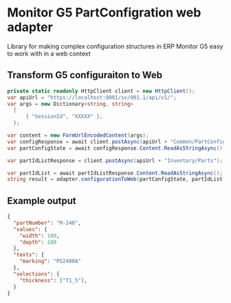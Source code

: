# Monitor G5 PartConfigration web adapter
Library for making complex configuration structures in ERP Monitor G5 easy to work with in a web context

## Transform G5 configuraiton to Web
```C#
private static readonly HttpClient client = new HttpClient();
var apiUrl = "https://localhost:8001/sv/001.1/api/v1/";
var args = new Dictionary<string, string>
  {
      { "SessionId", "XXXXX" },
  };

var content = new FormUrlEncodedContent(args);
var configResponse = await client.postAsync(apiUrl + "Common/PartConfigurations/Get", content);
var partConfigState = await configResponse.Content.ReadAsStringAsync(); // PartConfigurationState

var partIdListResponse = client.postAsync(apiUrl + "Inventory/Parts");

var partIdList = await partIdListResponse.Content.ReadAsStringAsync();
string result = adapter.configurationToWeb(partConfigState, partIdList);

```

## Example output
```json
{
  "partNumber": "M-240",
  "values": {
    "width": 100,
    "depth": 100
  },
  "texts": {
    "marking": "PG2400A"
  },
  "selections": {
    "thickness": ["T1_5"],
  }
}
```